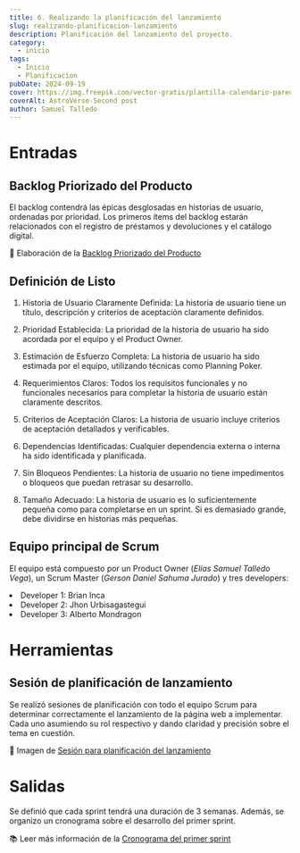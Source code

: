 ```yaml
---
title: 6. Realizando la planificación del lanzamiento
slug: realizando-planificacion-lanzamiento
description: Planificación del lanzamiento del proyecto.
category:
  - inicio
tags:
  - Inicio
  - Planificacion
pubDate: 2024-09-19
cover: https://img.freepik.com/vector-gratis/plantilla-calendario-pared-blanco-rojo-2024-programar-eventos-vector_1017-46232.jpg
coverAlt: AstroVerse-Second post
author: Samuel Talledo
---
```


# Entradas

## Backlog Priorizado del Producto

El backlog contendrá las épicas desglosadas en historias de usuario, ordenadas por prioridad. Los primeros ítems del backlog estarán relacionados con el registro de préstamos y devoluciones y el catálogo digital.

📸 Elaboración de la <a href="https://drive.google.com/file/d/1z2v7B1X21mwVE7mpCWjL5NFTBboKI-Cd/view?usp=sharing" target="_blank">Backlog Priorizado del Producto</a>

## Definición de Listo

1. Historia de Usuario Claramente Definida: La historia de usuario tiene un título, descripción y criterios de aceptación claramente definidos.

2. Prioridad Establecida: La prioridad de la historia de usuario ha sido acordada por el equipo y el Product Owner.

3. Estimación de Esfuerzo Completa: La historia de usuario ha sido estimada por el equipo, utilizando técnicas como Planning Poker.

4. Requerimientos Claros: Todos los requisitos funcionales y no funcionales necesarios para completar la historia de usuario están claramente descritos.

5. Criterios de Aceptación Claros: La historia de usuario incluye criterios de aceptación detallados y verificables.

6. Dependencias Identificadas: Cualquier dependencia externa o interna ha sido identificada y planificada.

7. Sin Bloqueos Pendientes: La historia de usuario no tiene impedimentos o bloqueos que puedan retrasar su desarrollo.

8. Tamaño Adecuado: La historia de usuario es lo suficientemente pequeña como para completarse en un sprint. Si es demasiado grande, debe dividirse en historias más pequeñas.

## Equipo principal de Scrum

El equipo está compuesto por un Product Owner (*Elías Samuel Talledo Vega*), un Scrum Master (*Gerson Daniel Sahuma Jurado*) y tres developers:
<li>Developer 1: Brian Inca</li>
<li>Developer 2: Jhon Urbisagastegui</li>
<li>Developer 3: Alberto Mondragon</li> 

# Herramientas

## Sesión de planificación de lanzamiento

Se realizó sesiones de planificación con todo el equipo Scrum para determinar correctamente el lanzamiento de la página web a implementar. Cada uno asumiendo su rol respectivo y dando claridad y precisión sobre el tema en cuestión.

📸 Imagen de <a href="https://drive.google.com/file/d/1gI1tGc1_WSGvLPyFvNxbNZn_A2AqGjO9/view?usp=sharing" target="_blank">Sesión para planificación del lanzamiento</a>

# Salidas

Se definió que cada sprint tendrá una duración de 3 semanas. Además, se organizo un cronograma sobre el desarrollo del primer sprint.

📚 Leer más información de la <a href="https://drive.google.com/file/d/1bPAO4vO1Vw9oBhjPG_e75jFzcXVCzX-z/view?usp=sharing" target="_blank">Cronograma del primer sprint</a>